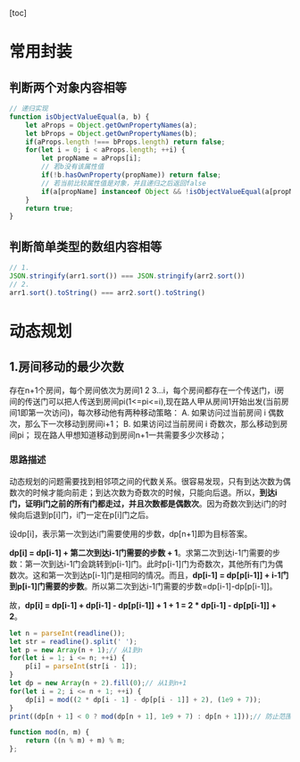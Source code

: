[toc]

# 常用封装

## 判断两个对象内容相等

```javascript
// 递归实现
function isObjectValueEqual(a, b) {
    let aProps = Object.getOwnPropertyNames(a);
    let bProps = Object.getOwnPropertyNames(b);
    if(aProps.length !=== bProps.length) return false;
    for(let i = 0; i < aProps.length; ++i) {
        let propName = aProps[i];
        // 若b没有该属性值
        if(!b.hasOwnProperty(propName)) return false;
        // 若当前比较属性值是对象，并且递归之后返回false
        if(a[propName] instanceof Object && !isObjectValueEqual(a[propName], b[propName])) return false;
    }
    return true;
}
```

## 判断简单类型的数组内容相等

```javascript
// 1.
JSON.stringify(arr1.sort()) === JSON.stringify(arr2.sort())
// 2.
arr1.sort().toString() === arr2.sort().toString()
```



# 动态规划

## 1.房间移动的最少次数

存在n+1个房间，每个房间依次为房间1 2 3...i，每个房间都存在一个传送门，i房间的传送门可以把人传送到房间pi(1<=pi<=i),现在路人甲从房间1开始出发(当前房间1即第一次访问)，每次移动他有两种移动策略：
  A. 如果访问过当前房间 i 偶数次，那么下一次移动到房间i+1；
  B. 如果访问过当前房间 i 奇数次，那么移动到房间pi；
现在路人甲想知道移动到房间n+1一共需要多少次移动；

### 思路描述

动态规划的问题需要找到相邻项之间的代数关系。很容易发现，只有到达次数为偶数次的时候才能向前走；到达次数为奇数次的时候，只能向后退。所以，**到达i门，证明i门之前的所有门都走过，并且次数都是偶数次**。因为奇数次到达i门的时候向后退到p[i]门，i门一定在p[i]门之后。

设dp[i]，表示第一次到达i门需要使用的步数，dp[n+1]即为目标答案。

**dp[i] = dp[i-1] + 第二次到达i-1门需要的步数 + 1**。求第二次到达i-1门需要的步数：第一次到达i-1门会跳转到p[i-1]门。此时p[i-1]门为奇数次，其他所有门为偶数次。这和第一次到达p[i-1]门是相同的情况。而且，**dp[i-1] = dp[p[i-1]] + i-1门到p[i-1]门需要的步数**。所以第二次到达i-1门需要的步数=dp[i-1]-dp[p[i-1]]。

故，**dp[i] = dp[i-1] + dp[i-1] - dp[p[i-1]] + 1 + 1 = 2 * dp[i-1] - dp[p[i-1]] + 2**。

```javascript
let n = parseInt(readline());
let str = readline().split(' ');
let p = new Array(n + 1);// 从1到n
for(let i = 1; i <= n; ++i) {
    p[i] = parseInt(str[i - 1]);
}
let dp = new Array(n + 2).fill(0);// 从1到n+1
for(let i = 2; i <= n + 1; ++i) {
    dp[i] = mod((2 * dp[i - 1] - dp[p[i - 1]] + 2), (1e9 + 7));
}
print((dp[n + 1] < 0 ? mod(dp[n + 1], 1e9 + 7) : dp[n + 1]));// 防止范围溢出

function mod(n, m) {
    return ((n % m) + m) % m;
};
```

